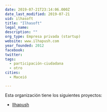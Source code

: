 ```yaml
---
date: 2019-07-21T23:14:06.000Z
date_last_modified: 2019-07-21
uid: ilhasoft
title: "Ilhasoft"
legal_name: 
description: ""
org_type: Empresa privada (startup)
website: www.ilhapush.com
year_founded: 2012
facebook: 
twitter: 
tags:
  - participación-ciudadana
  - otro
cities: 
  - Maceió

---
```


Esta organización tiene los siguientes proyectos:

- [Ilhapush](/i/ilhapush.html)
